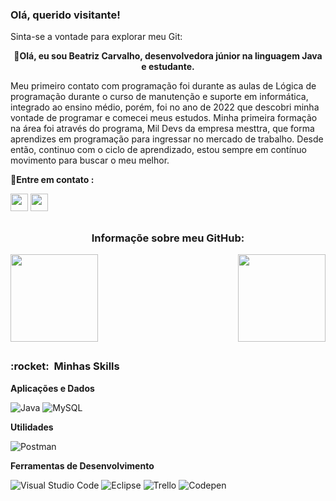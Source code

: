 ### Olá, querido visitante! 
<p align="left"> Sinta-se a vontade para explorar meu Git: </p>


<p align="center"> <strong>
  🦉Olá, eu sou Beatriz Carvalho, desenvolvedora júnior na linguagem Java e estudante. </strong> </P>


<p align="left"> 
Meu primeiro contato com programação foi durante as aulas de Lógica de programação durante o curso de manutenção e suporte em informática, integrado ao ensino médio, porém, foi no ano de 2022 que descobri minha vontade de programar e comecei meus estudos. Minha primeira formação na área foi através do programa, Mil Devs da empresa mesttra, que forma aprendizes em programação para ingressar no mercado de trabalho. Desde então, continuo com o ciclo de aprendizado, estou
sempre em contínuo movimento para buscar o meu melhor.
 
</p>

<p> <strong >📩Entre em contato :</strong>                                                    
<p>

<div align="left"> 
  <a href = "mailto:beatrizdesouzacarvalho@outlook.com"><img  height="28cm" src="https://img.shields.io/badge/Outlook-email-blue" target="_blank"></a>
  <a href="https://www.linkedin.com/in/beatriz-de-souza-carvalho/" target="_blank"><img height="28cm" src="https://img.shields.io/badge/-LinkedIn-%230077B5?style=for-the-badge&logo=linkedin&logoColor=white" target="_blank"></a>    
</div>	

##
<h3 align="center">Informaçõe sobre meu GitHub:</h3> 

<a align="center" href="https://github.com/BeatrizSouz/github-readme-stats" >
  <img height="140cm"   src="https://github-readme-stats.vercel.app/api?username=BeatrizSouz&count_private=true&show_icons=true&theme=aura_dark">
  <img height="140cm"  align="right" src="https://github-readme-stats.vercel.app/api/top-langs/?username=BeatrizSouz&layout=compact&theme=aura_dark">
</a>             


##
																																																																																						
<h3> :rocket: &nbsp;Minhas Skills </h3>

**Aplicações e Dados**

  ![Java](https://img.shields.io/badge/-Java-333333?style=flat&logo=Java&logoColor=007396)
  ![MySQL](https://img.shields.io/badge/-MySQL-333333?style=flat&logo=mysql)

**Utilidades**

  ![Postman](https://img.shields.io/badge/-Postman-333333?style=flat&logo=postman)


**Ferramentas de Desenvolvimento**

  ![Visual Studio Code](https://img.shields.io/badge/-Visual%20Studio%20Code-333333?style=flat&logo=visual-studio-code&logoColor=007ACC)
  ![Eclipse](https://img.shields.io/badge/-Eclipse-333333?style=flat&logo=eclipse-ide&logoColor=2C2255)
  ![Trello](https://img.shields.io/badge/-Trello-333333?style=flat&logo=trello&logoColor=007ACC)
	![Codepen](https://img.shields.io/badge/Codepen-000000?style=for-the-badge&logo=codepen&logoColor=white)
  																																																																					
<div> 




